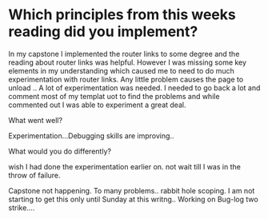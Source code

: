 # Which principles from this weeks reading did you implement?

In my capstone I implemented the router links to some degree and the reading about router links was helpful. However I was missing some key elements in my understanding which caused me to need to do much experimentation with router links.  Any little problem causes the page to unload .. A lot of experimentation was needed. I needed to go back a lot and comment most of my templat uot to find the problems and while commented out I was able to experiment a great deal.


What went well?

Experimentation...Debugging skills are improving..


What would you do differently?

wish I had done the experimentation earlier on. not wait till I was in the throw of failure.

Capstone not happening.  To many problems.. rabbit hole scoping. I am not starting to get this only until Sunday at this writng..  Working on Bug-log two strike....